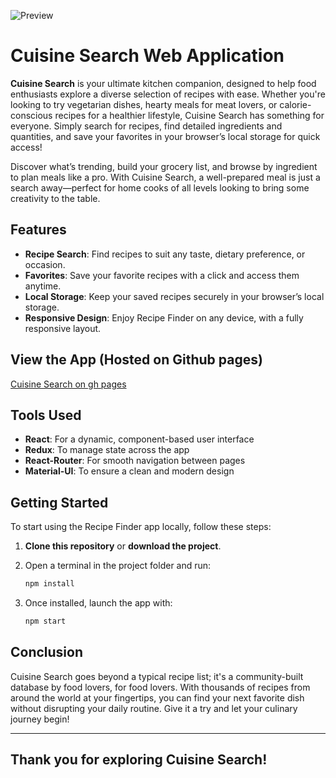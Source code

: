 ![Preview](https://edogola4.github.io/Cuisine-Search/img/preview.png)

# Cuisine Search Web Application

**Cuisine Search** is your ultimate kitchen companion, designed to help food enthusiasts explore a diverse selection of recipes with ease. Whether you're looking to try vegetarian dishes, hearty meals for meat lovers, or calorie-conscious recipes for a healthier lifestyle, Cuisine Search has something for everyone. Simply search for recipes, find detailed ingredients and quantities, and save your favorites in your browser’s local storage for quick access!

Discover what’s trending, build your grocery list, and browse by ingredient to plan meals like a pro. With Cuisine Search, a well-prepared meal is just a search away—perfect for home cooks of all levels looking to bring some creativity to the table.

## Features

- **Recipe Search**: Find recipes to suit any taste, dietary preference, or occasion.
- **Favorites**: Save your favorite recipes with a click and access them anytime.
- **Local Storage**: Keep your saved recipes securely in your browser’s local storage.
- **Responsive Design**: Enjoy Recipe Finder on any device, with a fully responsive layout.

## View the App (Hosted on Github pages)
[Cuisine Search on gh pages](https://edogola4.github.io/Cuisine-Search/)

## Tools Used
- **React**: For a dynamic, component-based user interface
- **Redux**: To manage state across the app
- **React-Router**: For smooth navigation between pages
- **Material-UI**: To ensure a clean and modern design

## Getting Started
To start using the Recipe Finder app locally, follow these steps:

1. **Clone this repository** or **download the project**.
2. Open a terminal in the project folder and run:

   ```bash
   npm install
   ```

3. Once installed, launch the app with:

   ```bash
   npm start
   ```

## Conclusion
Cuisine Search goes beyond a typical recipe list; it's a community-built database by food lovers, for food lovers. With thousands of recipes from around the world at your fingertips, you can find your next favorite dish without disrupting your daily routine. Give it a try and let your culinary journey begin!

---

## Thank you for exploring Cuisine Search!
